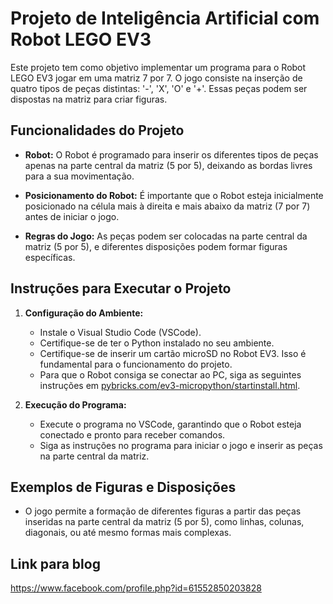 # Projeto de Inteligência Artificial com Robot LEGO EV3

Este projeto tem como objetivo implementar um programa para o Robot LEGO EV3 jogar em uma matriz 7 por 7. O jogo consiste na inserção de quatro tipos de peças distintas: '-', 'X', 'O' e '+'. Essas peças podem ser dispostas na matriz para criar figuras.

## Funcionalidades do Projeto

- **Robot:** O Robot é programado para inserir os diferentes tipos de peças apenas na parte central da matriz (5 por 5), deixando as bordas livres para a sua movimentação.

- **Posicionamento do Robot:** É importante que o Robot esteja inicialmente posicionado na célula mais à direita e mais abaixo da matriz (7 por 7) antes de iniciar o jogo.

- **Regras do Jogo:** As peças podem ser colocadas na parte central da matriz (5 por 5), e diferentes disposições podem formar figuras específicas.

## Instruções para Executar o Projeto

1. **Configuração do Ambiente:**

   - Instale o Visual Studio Code (VSCode).
   - Certifique-se de ter o Python instalado no seu ambiente.
   - Certifique-se de inserir um cartão microSD no Robot EV3. Isso é fundamental para o funcionamento do projeto.
   - Para que o Robot consiga se conectar ao PC, siga as seguintes instruções em [pybricks.com/ev3-micropython/startinstall.html](https://pybricks.com/ev3-micropython/startinstall.html).

2. **Execução do Programa:**
   - Execute o programa no VSCode, garantindo que o Robot esteja conectado e pronto para receber comandos.
   - Siga as instruções no programa para iniciar o jogo e inserir as peças na parte central da matriz.

## Exemplos de Figuras e Disposições

- O jogo permite a formação de diferentes figuras a partir das peças inseridas na parte central da matriz (5 por 5), como linhas, colunas, diagonais, ou até mesmo formas mais complexas.

## Link para blog

https://www.facebook.com/profile.php?id=61552850203828
